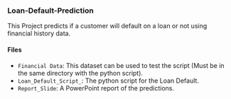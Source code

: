 ### Loan-Default-Prediction
This Project predicts if a customer will default on a loan or not using financial history data.
#### Files
- `Financial Data`: This dataset can be used to test the script (Must be in the same directory with the python script).
- `Loan_Default_Script_`: The python script for the Loan Default.
- `Report_Slide`: A PowerPoint report of the predictions.
